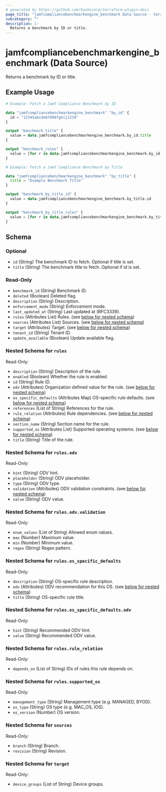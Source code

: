```yaml
---
# generated by https://github.com/hashicorp/terraform-plugin-docs
page_title: "jamfcompliancebenchmarkengine_benchmark Data Source - terraform-provider-jamfcompliancebenchmarkengine"
subcategory: ""
description: |-
  Returns a benchmark by ID or title.
---
```


# jamfcompliancebenchmarkengine_benchmark (Data Source)

Returns a benchmark by ID or title.

## Example Usage

```terraform
# Example: Fetch a Jamf Compliance Benchmark by ID

data "jamfcompliancebenchmarkengine_benchmark" "by_id" {
  id = "12345abcde67890fghij1234"
}

output "benchmark_title" {
  value = data.jamfcompliancebenchmarkengine_benchmark.by_id.title
}

output "benchmark_rules" {
  value = [for r in data.jamfcompliancebenchmarkengine_benchmark.by_id.rules : r.title]
}

# Example: Fetch a Jamf Compliance Benchmark by Title

data "jamfcompliancebenchmarkengine_benchmark" "by_title" {
  title = "Example Benchmark Title"
}

output "benchmark_by_title_id" {
  value = data.jamfcompliancebenchmarkengine_benchmark.by_title.id
}

output "benchmark_by_title_rules" {
  value = [for r in data.jamfcompliancebenchmarkengine_benchmark.by_title.rules : r.title]
}
```

<!-- schema generated by tfplugindocs -->
## Schema

### Optional

- `id` (String) The benchmark ID to fetch. Optional if title is set.
- `title` (String) The benchmark title to fetch. Optional if id is set.

### Read-Only

- `benchmark_id` (String) Benchmark ID.
- `deleted` (Boolean) Deleted flag.
- `description` (String) Description.
- `enforcement_mode` (String) Enforcement mode.
- `last_updated_at` (String) Last updated at (RFC3339).
- `rules` (Attributes List) Rules. (see [below for nested schema](#nestedatt--rules))
- `sources` (Attributes List) Sources. (see [below for nested schema](#nestedatt--sources))
- `target` (Attributes) Target. (see [below for nested schema](#nestedatt--target))
- `tenant_id` (String) Tenant ID.
- `update_available` (Boolean) Update available flag.

<a id="nestedatt--rules"></a>
### Nested Schema for `rules`

Read-Only:

- `description` (String) Description of the rule.
- `enabled` (Boolean) Whether the rule is enabled.
- `id` (String) Rule ID.
- `odv` (Attributes) Organization defined value for the rule. (see [below for nested schema](#nestedatt--rules--odv))
- `os_specific_defaults` (Attributes Map) OS-specific rule defaults. (see [below for nested schema](#nestedatt--rules--os_specific_defaults))
- `references` (List of String) References for the rule.
- `rule_relation` (Attributes) Rule dependencies. (see [below for nested schema](#nestedatt--rules--rule_relation))
- `section_name` (String) Section name for the rule.
- `supported_os` (Attributes List) Supported operating systems. (see [below for nested schema](#nestedatt--rules--supported_os))
- `title` (String) Title of the rule.

<a id="nestedatt--rules--odv"></a>
### Nested Schema for `rules.odv`

Read-Only:

- `hint` (String) ODV hint.
- `placeholder` (String) ODV placeholder.
- `type` (String) ODV type.
- `validation` (Attributes) ODV validation constraints. (see [below for nested schema](#nestedatt--rules--odv--validation))
- `value` (String) ODV value.

<a id="nestedatt--rules--odv--validation"></a>
### Nested Schema for `rules.odv.validation`

Read-Only:

- `enum_values` (List of String) Allowed enum values.
- `max` (Number) Maximum value.
- `min` (Number) Minimum value.
- `regex` (String) Regex pattern.



<a id="nestedatt--rules--os_specific_defaults"></a>
### Nested Schema for `rules.os_specific_defaults`

Read-Only:

- `description` (String) OS-specific rule description.
- `odv` (Attributes) ODV recommendation for this OS. (see [below for nested schema](#nestedatt--rules--os_specific_defaults--odv))
- `title` (String) OS-specific rule title.

<a id="nestedatt--rules--os_specific_defaults--odv"></a>
### Nested Schema for `rules.os_specific_defaults.odv`

Read-Only:

- `hint` (String) Recommended ODV hint.
- `value` (String) Recommended ODV value.



<a id="nestedatt--rules--rule_relation"></a>
### Nested Schema for `rules.rule_relation`

Read-Only:

- `depends_on` (List of String) IDs of rules this rule depends on.


<a id="nestedatt--rules--supported_os"></a>
### Nested Schema for `rules.supported_os`

Read-Only:

- `management_type` (String) Management type (e.g. MANAGED, BYOD).
- `os_type` (String) OS type (e.g. MAC_OS, IOS).
- `os_version` (Number) OS version.



<a id="nestedatt--sources"></a>
### Nested Schema for `sources`

Read-Only:

- `branch` (String) Branch.
- `revision` (String) Revision.


<a id="nestedatt--target"></a>
### Nested Schema for `target`

Read-Only:

- `device_groups` (List of String) Device groups.
